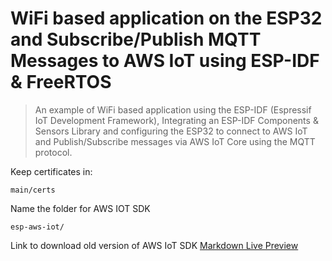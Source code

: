 # WiFi based application on the ESP32 and Subscribe/Publish MQTT Messages to AWS IoT using ESP-IDF & FreeRTOS



> An example of WiFi based application using the ESP-IDF (Espressif IoT Development Framework), Integrating an ESP-IDF Components & Sensors Library and configuring the ESP32 to connect to AWS IoT and Publish/Subscribe messages via AWS IoT Core using the MQTT protocol.
>
Keep certificates in:
```
main/certs
```
Name the folder for AWS IOT SDK
```
esp-aws-iot/
```
Link to download old version of AWS IoT SDK [Markdown Live Preview](https://github.com/espressif/esp-aws-iot/tree/release/v3.1.x)
